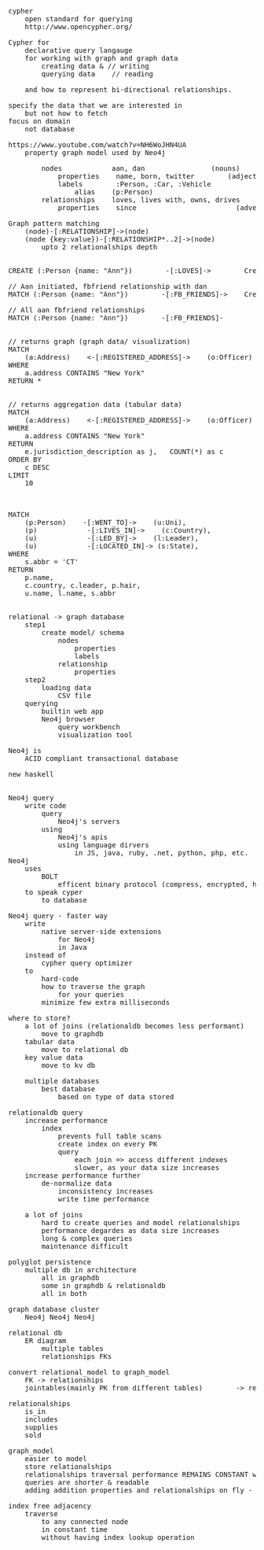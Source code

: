 <pre>
cypher
    open standard for querying
    http://www.opencypher.org/

Cypher for
    declarative query langauge
    for working with graph and graph data
        creating data & // writing
        querying data    // reading

    and how to represent bi-directional relationships.

specify the data that we are interested in
    but not how to fetch
focus on domain
    not database

https://www.youtube.com/watch?v=NH6WoJHN4UA
    property graph model used by Neo4j

        nodes            aan, dan                (nouns)
            properties    name, born, twitter        (adjectives)
            labels        :Person, :Car, :Vehicle
                alias    (p:Person)
        relationships    loves, lives with, owns, drives        (verbs)
            properties    since                        (adverbs)

Graph pattern matching
    (node)-[:RELATIONSHIP]->(node)
    (node {key:value})-[:RELATIONSHIP*..2]->(node)
        upto 2 relationalships depth


CREATE (:Person {name: "Ann"})        -[:LOVES]->        Create (:Person {name: "Dan"})

// Aan initiated, fbfriend relationship with dan
MATCH (:Person {name: "Ann"})        -[:FB_FRIENDS]->    Create (:Person {name: "Dan"})

// All aan fbfriend relationships
MATCH (:Person {name: "Ann"})        -[:FB_FRIENDS]-        Create (p:Person)


// returns graph (graph data/ visualization)
MATCH
    (a:Address)    <-[:REGISTERED_ADDRESS]->    (o:Officer) -->(e:Entity)
WHERE
    a.address CONTAINS "New York"
RETURN *


// returns aggregation data (tabular data)
MATCH
    (a:Address)    <-[:REGISTERED_ADDRESS]->    (o:Officer) -->(e:Entity)
WHERE
    a.address CONTAINS "New York"
RETURN
    e.jurisdiction_description as j,   COUNT(*) as c
ORDER BY
    c DESC
LIMIT
    10



MATCH
    (p:Person)    -[:WENT_TO]->    (u:Uni),
    (p)            -[:LIVES_IN]->    (c:Country),
    (u)            -[:LED_BY]->    (l:Leader),
    (u)            -[:LOCATED_IN]-> (s:State),
WHERE
    s.abbr = 'CT'
RETURN
    p.name,
    c.country, c.leader, p.hair,
    u.name, l.name, s.abbr


relational -> graph database
    step1
        create model/ schema
            nodes
                properties
                labels
            relationship
                properties
    step2
        loading data
            CSV file
    querying
        builtin web app
		Neo4j browser
			query workbench
			visualization tool

Neo4j is
    ACID compliant transactional database

new haskell


Neo4j query
    write code
        query
            Neo4j's servers
        using
            Neo4j's apis
            using language dirvers
                in JS, java, ruby, .net, python, php, etc.
Neo4j
    uses
        BOLT
            efficent binary protocol (compress, encrypted, has type system)
    to speak cyper
        to database 

Neo4j query - faster way
    write
        native server-side extensions
            for Neo4j
            in Java
    instead of
        cypher query optimizer
    to
        hard-code
        how to traverse the graph
            for your queries
        minimize few extra milliseconds

where to store?
    a lot of joins (relationaldb becomes less performant)
        move to graphdb
    tabular data 
        move to relational db
    key value data 
        move to kv db

    multiple databases
        best database
            based on type of data stored

relationaldb query
    increase performance
        index
            prevents full table scans
            create index on every PK
            query
                each join => access different indexes
                slower, as your data size increases
    increase performance further
        de-normalize data
            inconsistency increases
            write time performance

    a lot of joins
        hard to create queries and model relationalships
        performance degardes as data size increases
        long & complex queries
        maintenance difficult

polyglot persistence
    multiple db in architecture
        all in graphdb
        some in graphdb & relationaldb
        all in both

graph database cluster
    Neo4j Neo4j Neo4j

relational db
    ER diagram
        multiple tables
        relationships FKs

convert relational_model to graph_model
    FK -> relationships
    jointables(mainly PK from different tables)        -> relationship (if only FKs), or, relationship with properties (if only FKs)

relationalships
    is_in
    includes
    supplies
    sold

graph_model
    easier to model
    store relationalships
    relationalships traversal performance REMAINS CONSTANT with increase in data size (due to pointer arithmetic in memory or disk)
    queries are shorter & readable
    adding addition properties and relationalships on fly - no schema changes

index free adjacency
    traverse
        to any connected node
        in constant time
        without having index lookup operation

</pre>
